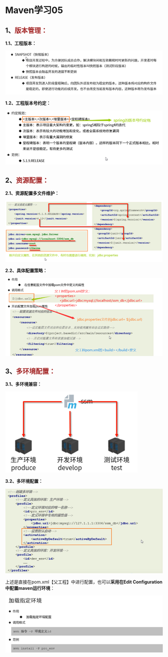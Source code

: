 # Maven学习05

## 1、<span style="color:brown">版本管理：</span>

**1.1、工程版本：**

<img src="https://raw.githubusercontent.com/root-bine/image/main/Typora-image/v-management01.png" alt="image-20221023170339614" style="zoom: 80%;" />

**1.2、工程版本号约定：**

<img src="https://raw.githubusercontent.com/root-bine/image/main/Typora-image/v-management02.png" alt="image-20221023171017094" style="zoom: 80%;" />

## 2、<span style="color:brown">资源配置：</span>

**2.1、资源配置多文件维护：**

<img src="https://raw.githubusercontent.com/root-bine/image/main/Typora-image/r-management01.png" alt="image-20221023172602802" style="zoom: 67%;" />

**2.2、具体配置策略：**

<img src="https://raw.githubusercontent.com/root-bine/image/main/Typora-image/r-management02.png" alt="image-20221023173157057" style="zoom:67%;" />

## 3、<span style="color:brown">多环境配置：</span>

**3.1、多环境兼容：**

<img src="https://raw.githubusercontent.com/root-bine/image/main/Typora-image/e-management.png" alt="image-20221023203226347" style="zoom: 67%;" />

**3.2、多环境配置：**

<img src="https://raw.githubusercontent.com/root-bine/image/main/Typora-image/e-management3.png" alt="image-20221023204129392" style="zoom: 67%;" />

上述是直接在pom.xml【父工程】中进行配置，也可以**采用在Edit Configuration中配置maven运行环境**：

<img src="https://raw.githubusercontent.com/root-bine/image/main/Typora-image/e-management2.png" alt="image-20221023204320080" style="zoom:67%;" />

